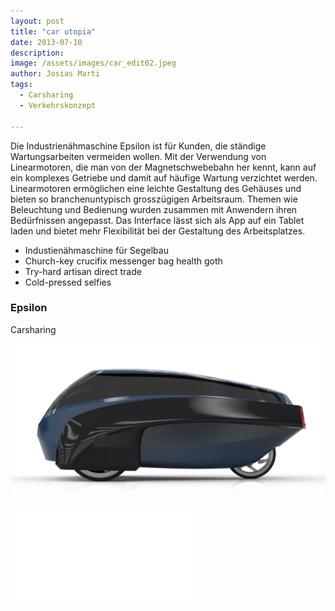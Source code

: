 ```yaml
---
layout: post
title: "car utopia"
date: 2013-07-10
description: 
image: /assets/images/car_edit02.jpeg
author: Josias Marti
tags: 
  - Carsharing
  - Verkehrskonzept

---
```

Die Industrienähmaschine Epsilon ist für Kunden, die ständige Wartungsarbeiten vermeiden wollen. Mit der Verwendung von Linearmotoren, die man von der Magnetschwebebahn her kennt, kann auf ein komplexes Getriebe und damit auf häufige Wartung verzichtet werden. Linearmotoren ermöglichen eine leichte Gestaltung des Gehäuses und bieten so branchenuntypisch grosszügigen Arbeitsraum. Themen wie Beleuchtung und Bedienung wurden zusammen mit Anwendern ihren Bedürfnissen angepasst. Das Interface lässt sich als App auf ein Tablet laden und bietet mehr Flexibilität bei der Gestaltung des Arbeitsplatzes. 

* Industienähmaschine für Segelbau
* Church-key crucifix messenger bag health goth
* Try-hard artisan direct trade
* Cold-pressed selfies



### Epsilon
Carsharing

![Placeholder](/assets/images/car_edit02.jpeg)
<iframe style="border: none;" src="/assets/car.html"></iframe>

